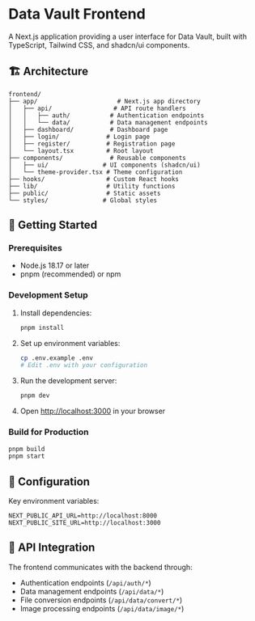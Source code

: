 # Data Vault Frontend

A Next.js application providing a user interface for Data Vault, built with TypeScript, Tailwind CSS, and shadcn/ui components.

## 🏗️ Architecture

```
frontend/
├── app/                      # Next.js app directory
│   ├── api/                 # API route handlers
│   │   ├── auth/           # Authentication endpoints
│   │   └── data/           # Data management endpoints
│   ├── dashboard/          # Dashboard page
│   ├── login/             # Login page
│   ├── register/          # Registration page
│   └── layout.tsx         # Root layout
├── components/             # Reusable components
│   ├── ui/               # UI components (shadcn/ui)
│   └── theme-provider.tsx # Theme configuration
├── hooks/                 # Custom React hooks
├── lib/                   # Utility functions
├── public/                # Static assets
└── styles/               # Global styles
```

## 🚀 Getting Started

### Prerequisites

- Node.js 18.17 or later
- pnpm (recommended) or npm

### Development Setup

1. Install dependencies:
   ```bash
   pnpm install
   ```

2. Set up environment variables:
   ```bash
   cp .env.example .env
   # Edit .env with your configuration
   ```

3. Run the development server:
   ```bash
   pnpm dev
   ```

4. Open [http://localhost:3000](http://localhost:3000) in your browser

### Build for Production

```bash
pnpm build
pnpm start
```

## 🔧 Configuration

Key environment variables:

```env
NEXT_PUBLIC_API_URL=http://localhost:8000
NEXT_PUBLIC_SITE_URL=http://localhost:3000
```

## 📡 API Integration

The frontend communicates with the backend through:

- Authentication endpoints (`/api/auth/*`)
- Data management endpoints (`/api/data/*`)
- File conversion endpoints (`/api/data/convert/*`)
- Image processing endpoints (`/api/data/image/*`)
